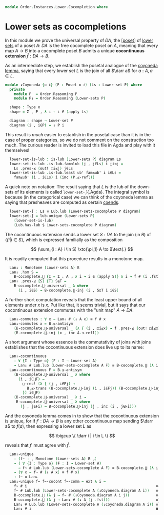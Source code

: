 <!--
```agda
open import Cat.Prelude

open import Order.Instances.Pointwise
open import Order.Instances.Lower
open import Order.Diagram.Glb
open import Order.Diagram.Lub
open import Order.Diagram.Lub.Reasoning
open import Order.Base

import Order.Reasoning
```
-->

```agda
module Order.Instances.Lower.Cocompletion where
```

# Lower sets as cocompletions

In this module we prove the universal property of $DA$, the [[poset]] of
[lower sets] of a poset $A$: $DA$ is the free cocomplete poset on $A$,
meaning that every map $A \to B$ into a cocomplete poset $B$ admits a
unique **cocontinuous extension** $\widehat{f} : DA \to B$.

[poset]: Order.Base.html
[lower sets]: Order.Instances.Lower.html

As an intermediate step, we establish the posetal analogue of the
[coyoneda lemma], saying that every lower set $L$ is the join of all
$\darr a$ for $a : A, a \in L$.

[coyoneda lemma]: Cat.Functor.Hom.Coyoneda.html

```agda
module ↓Coyoneda {o ℓ} (P : Poset o ℓ) (Ls : Lower-set P) where
  private
    module P  = Order.Reasoning P
    module P↓ = Order.Reasoning (Lower-sets P)

  shape : Type o
  shape = Σ ⌞ P ⌟ λ i → i ∈ (apply Ls)

  diagram : shape → Lower-set P
  diagram (i , i∈P) = ↓ P i
```

This result is _much_ easier to establish in the posetal case than it is
in the case of proper categories, so we do not comment on the
construction too much. The curious reader is invited to load this file
in Agda and play with it themselves!

```agda
  lower-set-is-lub : is-lub (Lower-sets P) diagram Ls
  lower-set-is-lub .is-lub.fam≤lub (j , j∈Ls) i □i≤j =
    Ls .pres-≤ (out! □i≤j) j∈Ls
  lower-set-is-lub .is-lub.least ub' fam≤ub' i i∈Ls =
    fam≤ub' (i , i∈Ls) i (inc (P.≤-refl))
```

A quick note on notation: The result saying that $L$ is the lub of the
down-sets of its elements is called `lower-set-∫`{.Agda}. The integral symbol is
because (in the categorical case) we can think of the coyoneda lemma as
saying that presheaves are computed as certain [coends].

[coends]: Cat.Diagram.Coend.html

```agda
  lower-set-∫ : Ls ≡ Lub.lub (Lower-sets-cocomplete P diagram)
  lower-set-∫ = lub-unique (Lower-sets P)
    (lower-set-is-lub)
    (Lub.has-lub $ Lower-sets-cocomplete P diagram)
```

<!--
```agda
module
  _ {o ℓ ℓ'} (A : Poset o ℓ) (B : Poset o ℓ')
    (B-cocomplete
      : ∀ {I : Type o} (F : I → ⌞ B ⌟) → Lub B F)
    (f : ⌞ Monotone A B ⌟)
  where
  private
    module A  = Poset A
    module DA = Poset (Lower-sets A)
    module B  = Poset B
    module B-cocomplete = Lubs B B-cocomplete
```
-->

The cocontinuous extension sends a lower set $S : DA$ to the join (in
$B$) of $\{ f i | i \in S \}$, which is expressed familially as the
composition

$$
(\sum_{i : A} i \in S) \xto{\pi_1} A \to B\text{.}
$$

It is readily computed that this procedure results in a monotone map.

```agda
  Lan↓ : Monotone (Lower-sets A) B
  Lan↓ .hom S =
    B-cocomplete.⋃ {I = Σ ⌞ A ⌟ λ i → i ∈ (apply S)} λ i → f # (i .fst)
  Lan↓ .pres-≤ {S} {T} S⊆T =
    B-cocomplete.⋃-universal _ λ where
      (i , i∈S) → B-cocomplete.⋃-inj (i , S⊆T i i∈S)
```

A further short computation reveals that the least upper bound of all
elements under $x$ is $x$. Put like that, it seems trivial, but it says
that our cocontinuous extension commutes with the "unit map" $A \to DA$.

```agda
  Lan↓-commutes : ∀ x → Lan↓ # (↓ A x) ≡ f # x
  Lan↓-commutes x = B.≤-antisym
    (B-cocomplete.⋃-universal _ (λ { (i , □i≤x) → f .pres-≤ (out! □i≤x) }))
    (B-cocomplete.⋃-inj (x , inc A.≤-refl))
```

A short argument whose essence is the commutativity of joins with joins
establishes that the cocontinuous extension does live up to its name:

```agda
  Lan↓-cocontinuous
    : ∀ {I : Type o} (F : I → Lower-set A)
    → Lan↓ # Lub.lub (Lower-sets-cocomplete A F) ≡ B-cocomplete.⋃ (λ i → Lan↓ # (F i))
  Lan↓-cocontinuous F = B.≤-antisym
    (B-cocomplete.⋃-universal _ λ where
      (i , i∈⋃F) →
        □-rec! (λ { (j , i∈Fj) →
          B.≤-trans (B-cocomplete.⋃-inj (i , i∈Fj)) (B-cocomplete.⋃-inj j)
        }) i∈⋃F)
    (B-cocomplete.⋃-universal _ λ i →
     B-cocomplete.⋃-universal _ λ where
       (j , j∈Fi) → B-cocomplete.⋃-inj (j , inc (i , j∈Fi)))
```

And the coyoneda lemma comes in to show that the cocontinuous extension
is unique, for if $f' : DA \to B$ is any other cocontinuous map sending
$\darr a$ to $f(a)$, then expressing a lower set $L$ as

$$
\bigcup \{ \darr i | i \in L \}
$$

reveals that $f'$ must agree with $\widehat{f}$.

```agda
  Lan↓-unique
    : (f~ : ⌞ Monotone (Lower-sets A) B ⌟)
    → ( ∀ {I : Type o} (F : I → Lower-set A)
      → f~ # Lub.lub (Lower-sets-cocomplete A F) ≡ B-cocomplete.⋃ (λ i → f~ # (F i)) )
    → (∀ x → f~ # (↓ A x) ≡ f # x)
    → f~ ≡ Lan↓
  Lan↓-unique f~ f~-cocont f~-comm = ext λ i →
    f~ # i                                                           ≡⟨ ap# f~ (↓Coyoneda.lower-set-∫ A i) ⟩
    f~ # Lub.lub (Lower-sets-cocomplete A (↓Coyoneda.diagram A i))   ≡⟨ f~-cocont (↓Coyoneda.diagram A i) ⟩
    B-cocomplete.⋃ (λ j → f~ # (↓Coyoneda.diagram A i j))            ≡⟨ ap B-cocomplete.⋃ (funext λ j → f~-comm (j .fst) ∙ sym (Lan↓-commutes (j .fst))) ⟩
    B-cocomplete.⋃ (λ j → Lan↓ # (↓ A (j .fst)))                     ≡˘⟨ Lan↓-cocontinuous (↓Coyoneda.diagram A i) ⟩
    Lan↓ # Lub.lub (Lower-sets-cocomplete A (↓Coyoneda.diagram A i)) ≡˘⟨ ap# Lan↓ (↓Coyoneda.lower-set-∫ A i) ⟩
    Lan↓ # i                                                         ∎
```
